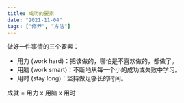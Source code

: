 ```yaml
---
title: 成功的要素
date: "2021-11-04"
tags: ["修养", "方法"]
---
```


做好一件事情的三个要素：

- 用力 (work hard)：把该做的，哪怕是不喜欢做的，都做了。
- 用脑 (work smart)：不断地从每一个小的成功或失败中学习。
- 用时 (stay long)：坚持做足够长的时间。

成就 = 用力 x 用脑 x 用时